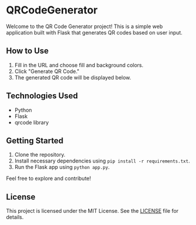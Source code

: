 # QRCodeGenerator

Welcome to the QR Code Generator project! This is a simple web application built with Flask that generates QR codes based on user input.

## How to Use

1. Fill in the URL and choose fill and background colors.
2. Click "Generate QR Code."
3. The generated QR code will be displayed below.

## Technologies Used

- Python
- Flask
- qrcode library

## Getting Started

1. Clone the repository.
2. Install necessary dependencies using `pip install -r requirements.txt`.
3. Run the Flask app using `python app.py`.

Feel free to explore and contribute!

## License

This project is licensed under the MIT License. See the [LICENSE](LICENSE) file for details.
